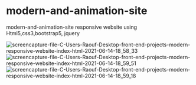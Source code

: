 # modern-and-animation-site
modern-and-animation-site responsive website using Html5,css3,bootstrap5, jquery

![screencapture-file-C-Users-Raouf-Desktop-front-end-projects-modern-responsive-website-index-html-2021-06-14-18_58_33](https://user-images.githubusercontent.com/64332249/121927225-7852da80-cd47-11eb-8cf1-6ebfe2199bbf.png)
![screencapture-file-C-Users-Raouf-Desktop-front-end-projects-modern-responsive-website-index-html-2021-06-14-18_59_51](https://user-images.githubusercontent.com/64332249/121927331-97516c80-cd47-11eb-8a61-2343ef36a06d.png)
![screencapture-file-C-Users-Raouf-Desktop-front-end-projects-modern-responsive-website-index-html-2021-06-14-18_59_18](https://user-images.githubusercontent.com/64332249/121927383-a46e5b80-cd47-11eb-8c3f-f12f1c7b7dcc.png)

